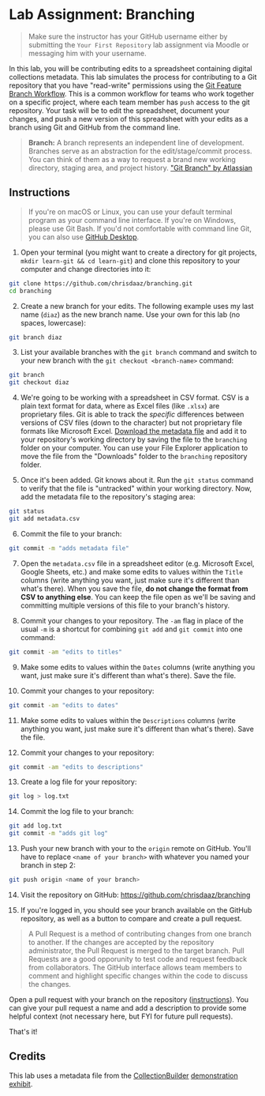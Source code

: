 # Lab Assignment: Branching

> Make sure the instructor has your GitHub username either by submitting the `Your First Repository` lab assignment via Moodle or messaging him with your username. 

In this lab, you will be contributing edits to a spreadsheet containing digital collections metadata. This lab simulates the process for contributing to a Git repository that you have "read-write" permissions using the [Git Feature Branch Workflow](https://www.atlassian.com/git/tutorials/comparing-workflows/feature-branch-workflow). This is a common workflow for teams who work together on a specific project, where each team member has `push` access to the git repository. Your task will be to edit the spreadsheet, document your changes, and push a new version of this spreadsheet with your edits as a branch using Git and GitHub from the command line. 

> **Branch:** A branch represents an independent line of development. Branches serve as an abstraction for the edit/stage/commit process. You can think of them as a way to request a brand new working directory, staging area, and project history. ["Git Branch" by Atlassian](https://www.atlassian.com/git/tutorials/using-branches)

## Instructions

> If you're on macOS or Linux, you can use your default terminal program as your command line interface. If you're on Windows, please use Git Bash. If you'd not comfortable with command line Git, you can also use [GitHub Desktop](https://desktop.github.com/). 

1. Open your terminal (you might want to create a directory for git projects, `mkdir learn-git && cd learn-git`) and clone this repository to your computer and change directories into it:

```bash
git clone https://github.com/chrisdaaz/branching.git
cd branching
```

2. Create a new branch for your edits. The following example uses my last name (`diaz`) as the new branch name. Use your own for this lab (no spaces, lowercase):

```bash
git branch diaz
```

3. List your available branches with the `git branch` command and switch to your new branch with the `git checkout <branch-name>` command:

```bash
git branch
git checkout diaz
```

4. We're going to be working with a spreadsheet in CSV format. CSV is a plain text format for data, where as Excel files (like `.xlsx`) are proprietary files. Git is able to track the _specific_ differences between versions of CSV files (down to the character) but not proprietary file formats like Microsoft Excel. [Download the metadata file](https://docs.google.com/spreadsheets/d/1TCcrJ3-Vx_rRb2XzoHmzHiDkz1ZWsWw8bmsXSmMPTcY/edit?usp=sharing) and add it to your repository's working directory by saving the file to the `branching` folder on your computer. You can use your File Explorer application to move the file from the "Downloads" folder to the `branching` repository folder.

5. Once it's been added. Git knows about it. Run the `git status` command to verify that the file is "untracked" within your working directory. Now, add the metadata file to the repository's staging area:

```bash
git status
git add metadata.csv
```

6. Commit the file to your branch:

```bash
git commit -m "adds metadata file"
```

7. Open the `metadata.csv` file in a spreadsheet editor (e.g. Microsoft Excel, Google Sheets, etc.) and make some edits to values within the `Title` columns (write anything you want, just make sure it's different than what's there). When you save the file, **do not change the format from CSV to anything else**. You can keep the file open as we'll be saving and committing multiple versions of this file to your branch's history.

8. Commit your changes to your repository. The `-am` flag in place of the usual `-m` is a shortcut for combining `git add` and `git commit` into one command:

```bash
git commit -am "edits to titles"
```

9. Make some edits to values within the `Dates` columns (write anything you want, just make sure it's different than what's there). Save the file. 

10. Commit your changes to your repository:

```bash
git commit -am "edits to dates"
```

11. Make some edits to values within the `Descriptions` columns (write anything you want, just make sure it's different than what's there). Save the file.

12. Commit your changes to your repository:

```bash
git commit -am "edits to descriptions"
```

13. Create a log file for your repository:

```bash
git log > log.txt
```

14. Commit the log file to your branch:

```bash
git add log.txt
git commit -m "adds git log"
```

13. Push your new branch with your to the `origin` remote on GitHub. You'll have to replace `<name of your branch>` with whatever you named your branch in step 2:

```bash
git push origin <name of your branch>
```

14. Visit the repository on GitHub: https://github.com/chrisdaaz/branching

15. If you're logged in, you should see your branch available on the GitHub repository, as well as a button to compare and create a pull request. 

> A Pull Request is a method of contributing changes from one branch to another. If the changes are accepted by the repository administrator, the Pull Request is merged to the target branch. Pull Requests are a good opporunity to test code and request feedback from collaborators. The GitHub interface allows team members to comment and highlight specific changes within the code to discuss the changes.

Open a pull request with your branch on the repository ([instructions](https://docs.github.com/en/free-pro-team@latest/github/collaborating-with-issues-and-pull-requests/creating-a-pull-request)). You can give your pull request a name and add a description to provide some helpful context (not necessary here, but FYI for future pull requests). 

That's it!

## Credits

This lab uses a metadata file from the [CollectionBuilder](https://collectionbuilder.github.io/) [demonstration exhibit](https://collectionbuilder.github.io/collectionbuilder-gh/data.html).
